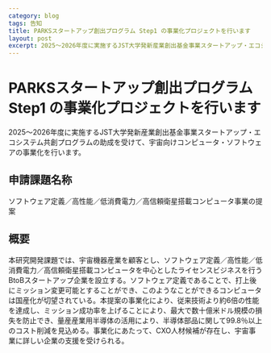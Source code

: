 ```yaml
---
category: blog
tags: 告知
title: PARKSスタートアップ創出プログラム Step1 の事業化プロジェクトを行います
layout: post
excerpt: 2025〜2026年度に実施するJST大学発新産業創出基金事業スタートアップ・エコシステム共創プログラムの助成を受けて、宇宙向けコンピュータ・ソフトウェアの事業化を行います。
---
```

# PARKSスタートアップ創出プログラム Step1 の事業化プロジェクトを行います

2025〜2026年度に実施するJST大学発新産業創出基金事業スタートアップ・エコシステム共創プログラムの助成を受けて、宇宙向けコンピュータ・ソフトウェアの事業化を行います。

## 申請課題名称

ソフトウェア定義／高性能／低消費電力／高信頼衛星搭載コンピュータ事業の提案

## 概要

本研究開発課題では、宇宙機器産業を顧客とし、ソフトウェア定義／高性能／低消費電力／高信頼衛星搭載コンピュータを中心としたライセンスビジネスを行うBtoBスタートアップ企業を設立する。ソフトウェア定義であることで、打上後にミッション変更可能とすることができ、このようなことができるコンピュータは国産化が切望されている。本提案の事業化により、従来技術より約6倍の性能を達成し、ミッション成功率を上げることにより、最大で数十億米ドル規模の損失を防止でき、量産産業用半導体の活用により、半導体部品に関して99.8％以上のコスト削減を見込める。事業化にあたって、CXO人材候補が存在し、宇宙事業に詳しい企業の支援を受けられる。

